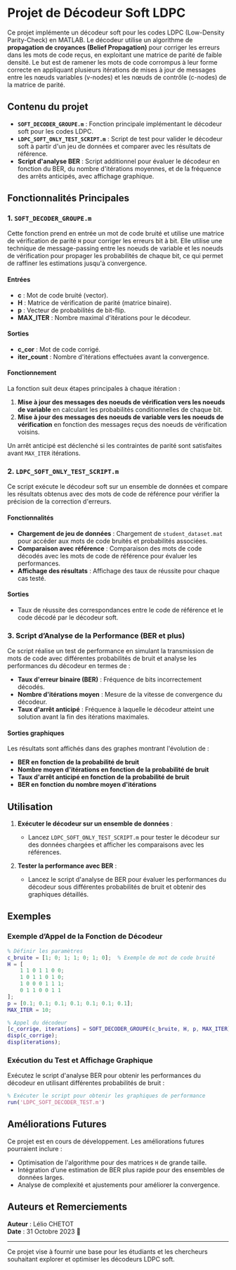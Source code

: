 # Projet de Décodeur Soft LDPC

Ce projet implémente un décodeur soft pour les codes LDPC (Low-Density Parity-Check) en MATLAB. Le décodeur utilise un algorithme de **propagation de croyances (Belief Propagation)** pour corriger les erreurs dans les mots de code reçus, en exploitant une matrice de parité de faible densité. Le but est de ramener les mots de code corrompus à leur forme correcte en appliquant plusieurs itérations de mises à jour de messages entre les nœuds variables (v-nodes) et les nœuds de contrôle (c-nodes) de la matrice de parité.

## Contenu du projet

- **`SOFT_DECODER_GROUPE.m`** : Fonction principale implémentant le décodeur soft pour les codes LDPC.
- **`LDPC_SOFT_ONLY_TEST_SCRIPT.m`** : Script de test pour valider le décodeur soft à partir d'un jeu de données et comparer avec les résultats de référence.
- **Script d'analyse BER** : Script additionnel pour évaluer le décodeur en fonction du BER, du nombre d'itérations moyennes, et de la fréquence des arrêts anticipés, avec affichage graphique.

## Fonctionnalités Principales

### 1. `SOFT_DECODER_GROUPE.m`
Cette fonction prend en entrée un mot de code bruité et utilise une matrice de vérification de parité `H` pour corriger les erreurs bit à bit. Elle utilise une technique de message-passing entre les noeuds de variable et les noeuds de vérification pour propager les probabilités de chaque bit, ce qui permet de raffiner les estimations jusqu'à convergence.

#### Entrées
- **c** : Mot de code bruité (vector).
- **H** : Matrice de vérification de parité (matrice binaire).
- **p** : Vecteur de probabilités de bit-flip.
- **MAX_ITER** : Nombre maximal d'itérations pour le décodeur.

#### Sorties
- **c_cor** : Mot de code corrigé.
- **iter_count** : Nombre d'itérations effectuées avant la convergence.

#### Fonctionnement
La fonction suit deux étapes principales à chaque itération :
1. **Mise à jour des messages des noeuds de vérification vers les noeuds de variable** en calculant les probabilités conditionnelles de chaque bit.
2. **Mise à jour des messages des noeuds de variable vers les noeuds de vérification** en fonction des messages reçus des noeuds de vérification voisins.

Un arrêt anticipé est déclenché si les contraintes de parité sont satisfaites avant `MAX_ITER` itérations.

### 2. `LDPC_SOFT_ONLY_TEST_SCRIPT.m`
Ce script exécute le décodeur soft sur un ensemble de données et compare les résultats obtenus avec des mots de code de référence pour vérifier la précision de la correction d'erreurs.

#### Fonctionnalités
- **Chargement de jeu de données** : Chargement de `student_dataset.mat` pour accéder aux mots de code bruités et probabilités associées.
- **Comparaison avec référence** : Comparaison des mots de code décodés avec les mots de code de référence pour évaluer les performances.
- **Affichage des résultats** : Affichage des taux de réussite pour chaque cas testé.

#### Sorties
- Taux de réussite des correspondances entre le code de référence et le code décodé par le décodeur soft.

### 3. Script d’Analyse de la Performance (BER et plus)
Ce script réalise un test de performance en simulant la transmission de mots de code avec différentes probabilités de bruit et analyse les performances du décodeur en termes de :
- **Taux d'erreur binaire (BER)** : Fréquence de bits incorrectement décodés.
- **Nombre d'itérations moyen** : Mesure de la vitesse de convergence du décodeur.
- **Taux d'arrêt anticipé** : Fréquence à laquelle le décodeur atteint une solution avant la fin des itérations maximales.

#### Sorties graphiques
Les résultats sont affichés dans des graphes montrant l'évolution de :
- **BER en fonction de la probabilité de bruit**
- **Nombre moyen d'itérations en fonction de la probabilité de bruit**
- **Taux d'arrêt anticipé en fonction de la probabilité de bruit**
- **BER en fonction du nombre moyen d'itérations**

## Utilisation

1. **Exécuter le décodeur sur un ensemble de données** :
   - Lancez `LDPC_SOFT_ONLY_TEST_SCRIPT.m` pour tester le décodeur sur des données chargées et afficher les comparaisons avec les références.

2. **Tester la performance avec BER** :
   - Lancez le script d'analyse de BER pour évaluer les performances du décodeur sous différentes probabilités de bruit et obtenir des graphiques détaillés.

## Exemples

### Exemple d’Appel de la Fonction de Décodeur
```matlab
% Définir les paramètres
c_bruite = [1; 0; 1; 1; 0; 1; 0];  % Exemple de mot de code bruité
H = [
    1 1 0 1 1 0 0;
    1 0 1 1 0 1 0;
    1 0 0 0 1 1 1;
    0 1 1 0 0 1 1
];
p = [0.1; 0.1; 0.1; 0.1; 0.1; 0.1; 0.1];
MAX_ITER = 10;

% Appel du décodeur
[c_corrige, iterations] = SOFT_DECODER_GROUPE(c_bruite, H, p, MAX_ITER);
disp(c_corrige);
disp(iterations);
```

### Exécution du Test et Affichage Graphique
Exécutez le script d'analyse BER pour obtenir les performances du décodeur en utilisant différentes probabilités de bruit :
```matlab
% Exécuter le script pour obtenir les graphiques de performance
run('LDPC_SOFT_DECODER_TEST.m')
```

## Améliorations Futures
Ce projet est en cours de développement. Les améliorations futures pourraient inclure :
- Optimisation de l'algorithme pour des matrices `H` de grande taille.
- Intégration d’une estimation de BER plus rapide pour des ensembles de données larges.
- Analyse de complexité et ajustements pour améliorer la convergence.

## Auteurs et Remerciements

**Auteur** : Lélio CHETOT  
**Date** : 31 Octobre 2023 🎃  

---

Ce projet vise à fournir une base pour les étudiants et les chercheurs souhaitant explorer et optimiser les décodeurs LDPC soft.
```




